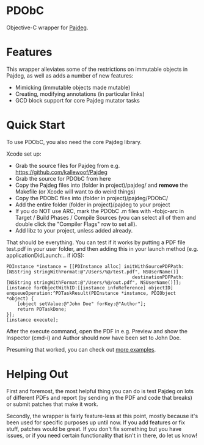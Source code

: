 PDObC
=====

Objective-C wrapper for [Pajdeg](https://github.com/kallewoof/Pajdeg).

Features
========

This wrapper alleviates some of the restrictions on immutable objects in Pajdeg, as well as 
adds a number of new features:

- Mimicking (immutable objects made mutable)
- Creating, modifying annotations (in particular links)
- GCD block support for core Pajdeg mutator tasks

Quick Start
===========

To use PDObC, you also need the core Pajdeg library.

Xcode set up:

- Grab the source files for Pajdeg from e.g. https://github.com/kallewoof/Pajdeg
- Grab the source for PDObC from here
- Copy the Pajdeg files into (folder in project)/pajdeg/ and **remove** the Makefile (or Xcode will want to do weird things)
- Copy the PDObC files into (folder in project)/pajdeg/PDObC/
- Add the entire folder (folder in project)/pajdeg to your project
- If you do NOT use ARC, mark the PDObC .m files with -fobjc-arc in Target / Build Phases / Compile Sources (you can select all of them and double click the "Compiler Flags" row to set all).
- Add libz to your project, unless added already.

That should be everything. You can test if it works by putting a PDF file test.pdf in your user folder, and then adding this in your launch method (e.g. applicationDidLaunch:.. if iOS):

```ObC
PDInstance *instance = [[PDInstance alloc] initWithSourcePDFPath:[NSString stringWithFormat:@"/Users/%@/test.pdf", NSUserName()] 
                                              destinationPDFPath:[NSString stringWithFormat:@"/Users/%@/out.pdf", NSUserName()]];
[instance forObjectWithID:[[instance infoReference] objectID] enqueueOperation:^PDTaskResult(PDInstance *instance, PDIObject *object) {
    [object setValue:@"John Doe" forKey:@"Author"];
    return PDTaskDone;
}];
[instance execute];
```

After the execute command, open the PDF in e.g. Preview and show the Inspector (cmd-i) and Author should now have been set to John Doe.

Presuming that worked, you can check out [more examples](Examples "Examples").

Helping Out
===========

First and foremost, the most helpful thing you can do is test Pajdeg on lots of different PDFs and report (by sending in the PDF and code that breaks) or submit patches that make it work.

Secondly, the wrapper is fairly feature-less at this point, mostly because it's been used for specific purposes up until now. If you add features or fix stuff, patches would be great. If you don't fix something but you have issues, or if you need certain functionality that isn't in there, do let us know!
